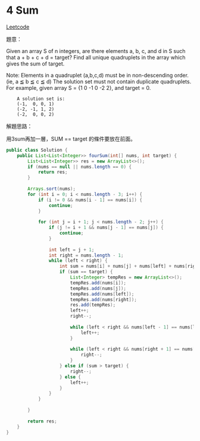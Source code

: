 # 4 Sum

[Leetcode](https://leetcode.com/problems/4sum/)

題意：

Given an array S of n integers, are there elements a, b, c, and d in S such that a + b + c + d = target? Find all unique quadruplets in the array which gives the sum of target.

Note:
Elements in a quadruplet (a,b,c,d) must be in non-descending order. (ie, a ≦ b ≦ c ≦ d)
The solution set must not contain duplicate quadruplets.
    For example, given array S = {1 0 -1 0 -2 2}, and target = 0.
```
    A solution set is:
    (-1,  0, 0, 1)
    (-2, -1, 1, 2)
    (-2,  0, 0, 2)
```

解題思路：

用3sum再加一層，SUM == target 的條件要放在前面。

```java
public class Solution {
    public List<List<Integer>> fourSum(int[] nums, int target) {
        List<List<Integer>> res = new ArrayList<>();
        if (nums == null || nums.length == 0) {
            return res;
        }
        
        Arrays.sort(nums);
        for (int i = 0; i < nums.length - 3; i++) {
            if (i != 0 && nums[i - 1] == nums[i]) {
                continue;
            }
            
            for (int j = i + 1; j < nums.length - 2; j++) {
                if (j != i + 1 && nums[j - 1] == nums[j]) {
                    continue;
                }
                
                int left = j + 1;
                int right = nums.length - 1;
                while (left < right) {
                    int sum = nums[i] + nums[j] + nums[left] + nums[right];
                    if (sum == target) {
                        List<Integer> tempRes = new ArrayList<>();
                        tempRes.add(nums[i]);
                        tempRes.add(nums[j]);
                        tempRes.add(nums[left]);
                        tempRes.add(nums[right]);
                        res.add(tempRes);
                        left++;
                        right--;
                        
                        while (left < right && nums[left - 1] == nums[left]) {
                            left++;
                        }
                        
                        while (left < right && nums[right + 1] == nums[right]) {
                            right--;
                        }
                    } else if (sum > target) {
                        right--;
                    } else {
                        left++;   
                    }
                }
            }
            
        }
        
        return res;
    }
}
```